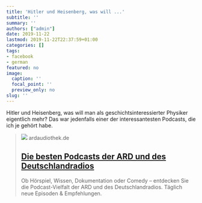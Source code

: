 ```yaml
---
title: 'Hitler und Heisenberg, was will ...'
subtitle: ''
summary: ''
authors: ["admin"]
date: 2019-11-22
lastmod: 2019-11-22T22:37:59+01:00
categories: []
tags:
- facebook
- german
featured: no
image:
  caption: ''
  focal_point: ''
  preview_only: no
slug: ''
---
```

Hitler und Heisenberg, was will man als geschichtsinteressierter Physiker eigentlich mehr? Das war jedenfalls einer der interessantesten Podcasts, die ich je gehört habe.
> [![](/socialmedia-share.png)](https://www.ardaudiothek.de/hoersaal/gefaehrlicher-wettlauf-warum-hatte-hitler-keine-atombombe-vortrag/59146944)
> ardaudiothek.de
> ## [Die besten Podcasts der ARD und des Deutschlandradios](https://www.ardaudiothek.de/hoersaal/gefaehrlicher-wettlauf-warum-hatte-hitler-keine-atombombe-vortrag/59146944)
>
>Ob Hörspiel, Wissen, Dokumentation oder Comedy – entdecken Sie die Podcast-Vielfalt der ARD und des Deutschlandradios. Täglich neue Episoden & Empfehlungen.


